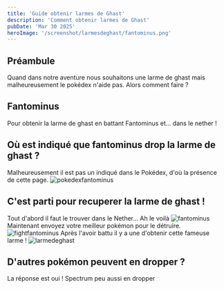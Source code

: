 ```yaml
---
title: 'Guide obtenir larmes de Ghast'
description: 'Comment obtenir larmes de Ghast'
pubDate: 'Mar 30 2025'
heroImage: '/screenshot/larmesdeghast/fantominus.png'
---
```

## Préambule
Quand dans notre aventure nous souhaitons une larme de ghast mais malheureusement le pokédex n'aide pas.
Alors comment faire ?
## Fantominus
Pour obtenir la larme de ghast en battant Fantominus et... dans le nether !
## Où est indiqué que fantominus drop la larme de ghast ? 
Malheureusement il est pas un indiqué dans le Pokédex, d'où la présence de cette page.
![pokedexfantominus](/screenshot/larmesdeghast/pokedexfantominus.png)
## C'est parti pour recuperer la larme de ghast !
Tout d'abord il faut le trouver dans le Nether... Ah le voilà
![fantominus](/screenshot/larmesdeghast/fantominus.png)
Maintenant envoyez votre meilleur pokémon pour le détruire.
![fightfantominus](/screenshot/larmesdeghast/fightfantominus.png)
Après l'avoir battu il y a une d'obtenir cette fameuse larme !
![larmedeghast](/screenshot/larmesdeghast/larmedeghast.png)

## D'autres pokémon peuvent en dropper ?
La réponse est oui ! Spectrum peu aussi en dropper
